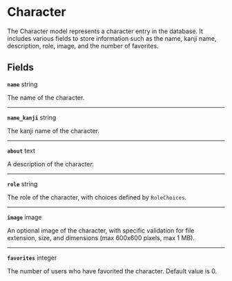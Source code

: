 # Character <Badge type="danger" text="model" />

The Character model represents a character entry in the database. It includes various fields to store information such as the name, kanji name, description, role, image, and the number of favorites.

## Fields

**`name`** string

The name of the character.

---

**`name_kanji`** string

The kanji name of the character.

---

**`about`** text

A description of the character.

---

**`role`** string

The role of the character, with choices defined by `RoleChoices`.

---

**`image`** image

An optional image of the character, with specific validation for file extension, size, and dimensions (max 600x600 pixels, max 1 MB).

---

**`favorites`** integer

The number of users who have favorited the character. Default value is 0.
